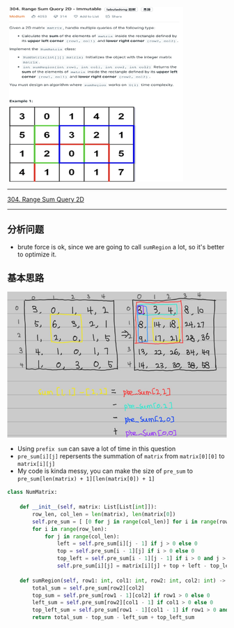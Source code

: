 ![]()
<img src="2022-10-28-15-46-54.png" width="400" height="400"/>

___
[304. Range Sum Query 2D](https://leetcode.com/problems/range-sum-query-2d-immutable/)
___

## 分析问题
* brute force is ok, since we are going to call `sumRegion` a lot, so it's better to optimize it.
  
## 基本思路
![](2022-10-28-15-46-08.png)
* Using `prefix sum` can save a lot of time in this question
* `pre_sum[i][j]` repersents the summation of `matrix` from `matrix[0][0]` to `matrix[i][j]` 
* My code is kinda messy, you can make the size of `pre_sum` to `pre_sum[len(matrix) + 1][len(matrix[0]) + 1]`

```python
class NumMatrix:
    
    def __init__(self, matrix: List[List[int]]):
        row_len, col_len = len(matrix), len(matrix[0])
        self.pre_sum = [ [0 for j in range(col_len)] for i in range(row_len) ]
        for i in range(row_len):
            for j in range(col_len):
                left = self.pre_sum[i][j - 1] if j > 0 else 0
                top = self.pre_sum[i - 1][j] if i > 0 else 0
                top_left = self.pre_sum[i - 1][j - 1] if i > 0 and j > 0 else 0
                self.pre_sum[i][j] = matrix[i][j] + top + left - top_left         
       
    def sumRegion(self, row1: int, col1: int, row2: int, col2: int) -> int:
        total_sum = self.pre_sum[row2][col2]
        top_sum = self.pre_sum[row1 - 1][col2] if row1 > 0 else 0
        left_sum = self.pre_sum[row2][col1 - 1] if col1 > 0 else 0
        top_left_sum = self.pre_sum[row1 - 1][col1 - 1] if row1 > 0 and col1 > 0 else 0
        return total_sum - top_sum - left_sum + top_left_sum
```